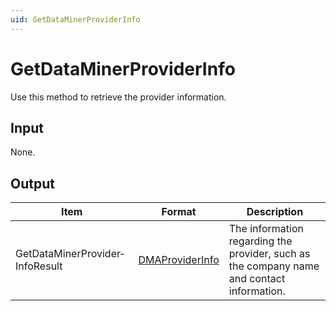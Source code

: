 ```yaml
---
uid: GetDataMinerProviderInfo
---
```


# GetDataMinerProviderInfo

Use this method to retrieve the provider information.

## Input

None.

## Output

| Item | Format | Description |
|--|--|--|
| GetDataMinerProvider­InfoResult | [DMAProviderInfo](xref:DMAProviderInfo) | The information regarding the provider, such as the company name and contact information. |
